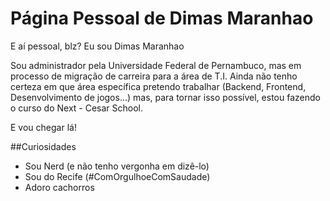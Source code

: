 # Página Pessoal de Dimas Maranhao

E aí pessoal, blz? Eu sou Dimas Maranhao

Sou administrador pela Universidade Federal de Pernambuco,
mas em processo de migração de carreira para a área de T.I.
Ainda não tenho certeza em que área específica pretendo trabalhar
(Backend, Frontend, Desenvolvimento de jogos...) 
mas, para tornar isso possível, estou fazendo o curso do Next - Cesar School.

E vou chegar lá!


##Curiosidades

 - Sou Nerd (e não tenho vergonha em dizê-lo)
 - Sou do Recife (#ComOrgulhoeComSaudade)
 - Adoro cachorros

